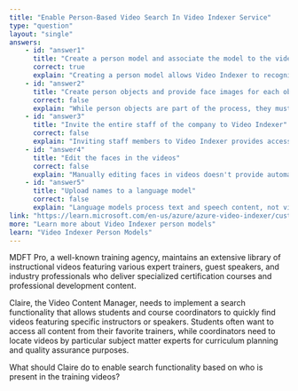 ```yaml
---
title: "Enable Person-Based Video Search In Video Indexer Service"
type: "question"
layout: "single"
answers:
    - id: "answer1"
      title: "Create a person model and associate the model to the videos"
      correct: true
      explain: "Creating a person model allows Video Indexer to recognize and identify specific individuals across videos, enabling search functionality based on who appears in the video content."
    - id: "answer2"
      title: "Create person objects and provide face images for each object"
      correct: false
      explain: "While person objects are part of the process, they must be organized within a person model and associated with videos to enable effective person-based searching."
    - id: "answer3"
      title: "Invite the entire staff of the company to Video Indexer"
      correct: false
      explain: "Inviting staff members to Video Indexer provides access to the service but doesn't create the technical capability to search videos based on facial recognition."
    - id: "answer4"
      title: "Edit the faces in the videos"
      correct: false
      explain: "Manually editing faces in videos doesn't provide automated person recognition or search capabilities across the video collection."
    - id: "answer5"
      title: "Upload names to a language model"
      correct: false
      explain: "Language models process text and speech content, not visual person identification, so uploading names wouldn't enable face-based video searching."
link: "https://learn.microsoft.com/en-us/azure/azure-video-indexer/customize-person-model-overview"
more: "Learn more about Video Indexer person models"
learn: "Video Indexer Person Models"
---
```


MDFT Pro, a well-known training agency, maintains an extensive library of instructional videos featuring various expert trainers, guest speakers, and industry professionals who deliver specialized certification courses and professional development content. 

Claire, the Video Content Manager, needs to implement a search functionality that allows students and course coordinators to quickly find videos featuring specific instructors or speakers. Students often want to access all content from their favorite trainers, while coordinators need to locate videos by particular subject matter experts for curriculum planning and quality assurance purposes.

What should Claire do to enable search functionality based on who is present in the training videos?